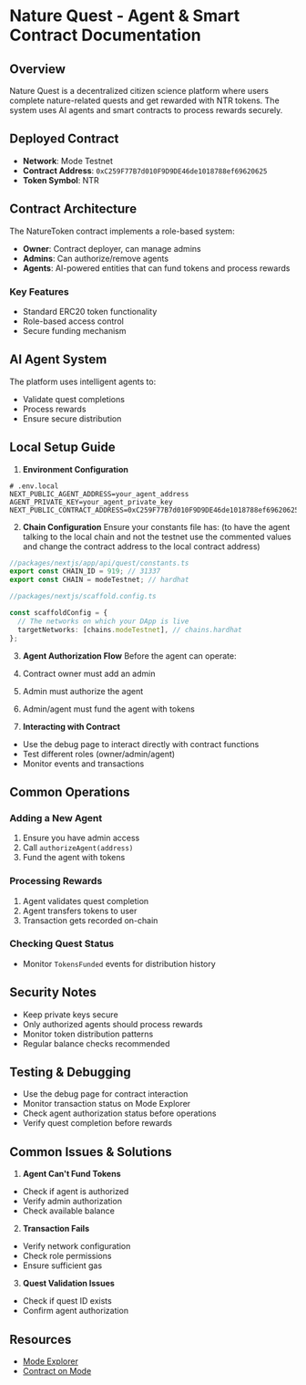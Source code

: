 # Nature Quest - Agent & Smart Contract Documentation

## Overview

Nature Quest is a decentralized citizen science platform where users complete nature-related quests and get rewarded with NTR tokens. The system uses AI agents and smart contracts to process rewards securely.

## Deployed Contract

- **Network**: Mode Testnet
- **Contract Address**: `0xC259F77B7d010F9D9DE46de1018788ef69620625`
- **Token Symbol**: NTR

## Contract Architecture

The NatureToken contract implements a role-based system:

- **Owner**: Contract deployer, can manage admins
- **Admins**: Can authorize/remove agents
- **Agents**: AI-powered entities that can fund tokens and process rewards

### Key Features

- Standard ERC20 token functionality
- Role-based access control
- Secure funding mechanism

## AI Agent System

The platform uses intelligent agents to:

- Validate quest completions
- Process rewards
- Ensure secure distribution

## Local Setup Guide

1. **Environment Configuration**

```env
# .env.local
NEXT_PUBLIC_AGENT_ADDRESS=your_agent_address
AGENT_PRIVATE_KEY=your_agent_private_key
NEXT_PUBLIC_CONTRACT_ADDRESS=0xC259F77B7d010F9D9DE46de1018788ef69620625
```

2. **Chain Configuration**
   Ensure your constants file has: (to have the agent talking to the local chain and not the testnet use the commented values and change the contract address to the local contract address)

```typescript
//packages/nextjs/app/api/quest/constants.ts
export const CHAIN_ID = 919; // 31337
export const CHAIN = modeTestnet; // hardhat

//packages/nextjs/scaffold.config.ts

const scaffoldConfig = {
  // The networks on which your DApp is live
  targetNetworks: [chains.modeTestnet], // chains.hardhat
};
```

3. **Agent Authorization Flow**
   Before the agent can operate:
1. Contract owner must add an admin
1. Admin must authorize the agent
1. Admin/agent must fund the agent with tokens

1. **Interacting with Contract**

- Use the debug page to interact directly with contract functions
- Test different roles (owner/admin/agent)
- Monitor events and transactions

## Common Operations

### Adding a New Agent

1. Ensure you have admin access
2. Call `authorizeAgent(address)`
3. Fund the agent with tokens

### Processing Rewards

1. Agent validates quest completion
2. Agent transfers tokens to user
3. Transaction gets recorded on-chain

### Checking Quest Status

- Monitor `TokensFunded` events for distribution history

## Security Notes

- Keep private keys secure
- Only authorized agents should process rewards
- Monitor token distribution patterns
- Regular balance checks recommended

## Testing & Debugging

- Use the debug page for contract interaction
- Monitor transaction status on Mode Explorer
- Check agent authorization status before operations
- Verify quest completion before rewards

## Common Issues & Solutions

1. **Agent Can't Fund Tokens**

- Check if agent is authorized
- Verify admin authorization
- Check available balance

2. **Transaction Fails**

- Verify network configuration
- Check role permissions
- Ensure sufficient gas

3. **Quest Validation Issues**

- Check if quest ID exists
- Confirm agent authorization

## Resources

- [Mode Explorer](https://sepolia.explorer.mode.network/)
- [Contract on Mode](https://sepolia.explorer.mode.network/address/0xC259F77B7d010F9D9DE46de1018788ef69620625)
